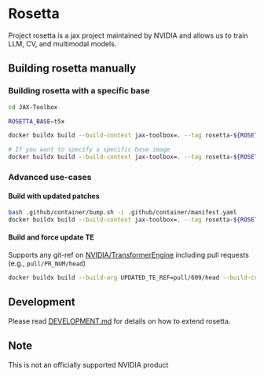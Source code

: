 # Rosetta
Project rosetta is a jax project maintained by NVIDIA and allows us to train
LLM, CV, and multimodal models.

## Building rosetta manually

### Building rosetta with a specific base
```bash
cd JAX-Toolbox

ROSETTA_BASE=t5x

docker buildx build --build-context jax-toolbox=. --tag rosetta-${ROSETTA_BASE}:latest -f rosetta/Dockerfile.${ROSETTA_BASE} .

# If you want to specify a specific base image
docker buildx build --build-context jax-toolbox=. --tag rosetta-${ROSETTA_BASE}:latest -f rosetta/Dockerfile.${ROSETTA_BASE} --build-arg BASE_IMAGE=ghcr.io/nvidia/upstream-${ROSETTA_BASE}:mealkit-YYYY-MM-DD .
```

### Advanced use-cases

#### Build with updated patches
```sh
bash .github/container/bump.sh -i .github/container/manifest.yaml
docker buildx build --build-context jax-toolbox=. --tag rosetta-${ROSETTA_BASE}:latest -f rosetta/Dockerfile.${ROSETTA_BASE} --build-arg UPDATE_PATCHES=true .
```

#### Build and force update TE
Supports any git-ref on [NVIDIA/TransformerEngine](https://github.com/NVIDIA/TransformerEngine) including pull requests (e.g., `pull/PR_NUM/head`)
```sh
docker buildx build --build-arg UPDATED_TE_REF=pull/609/head --build-context jax-toolbox=. --tag rosetta-${ROSETTA_BASE}:latest -f rosetta/Dockerfile.${ROSETTA_BASE} .
```

## Development
Please read [DEVELOPMENT.md](docs/DEVELOPMENT.md) for details on how to extend rosetta.

## Note
This is not an officially supported NVIDIA product
